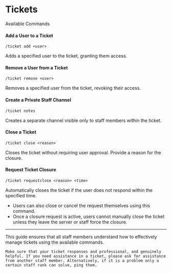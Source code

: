 # Tickets



Available Commands

#### Add a User to a Ticket

```
/ticket add <user>
```

Adds a specified user to the ticket, granting them access.

#### Remove a User from a Ticket

```
/ticket remove <user>
```

Removes a specified user from the ticket, revoking their access.

#### Create a Private Staff Channel

```
/ticket notes
```

Creates a separate channel visible only to staff members within the ticket.

#### Close a Ticket

```
/ticket close <reason>
```

Closes the ticket without requiring user approval. Provide a reason for the closure.

#### Request Ticket Closure

```
/ticket requestclose <reason> <time>
```

Automatically closes the ticket if the user does not respond within the specified time.

* Users can also close or cancel the request themselves using this command.
* Once a closure request is active, users cannot manually close the ticket unless they leave the server or staff force the closure.

***

This guide ensures that all staff members understand how to effectively manage tickets using the available commands.

`Make sure that your ticket responses and professional, and genuinely helpful. If you need assistance in a ticket, please ask for assistance from another staff member. Alternatively, if it is a problem only a certain staff rank can solve, ping them.`
